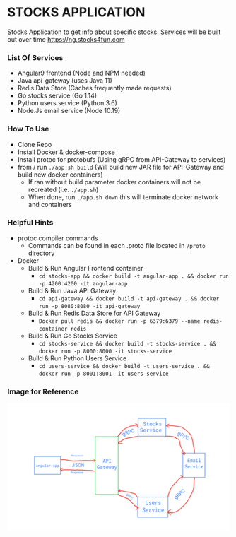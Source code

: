# STOCKS APPLICATION

Stocks Application to get info about specific stocks. Services will be built out over time
https://ng.stocks4fun.com

### List Of Services
  - Angular9 frontend (Node and NPM needed)
  - Java api-gateway (uses Java 11)
  - Redis Data Store (Caches frequently made requests)
  - Go stocks service (Go 1.14)
  - Python users service (Python 3.6)
  - Node.Js email service (Node 10.19)
  
 ### How To Use
  - Clone Repo
  - Install Docker & docker-compose
  - Install protoc for protobufs (Using gRPC from API-Gateway to services)
  - from / run `./app.sh build` (Will build new JAR file for API-Gateway and build new docker containers)
    - If ran without build parameter docker containers will not be recreated (i.e. `./app.sh`) 
     - When done, run `./app.sh down` this will terminate docker network and containers

### Helpful Hints
  - protoc compiler commands
    - Commands can be found in each .proto file located in `/proto` directory
  - Docker
    - Build & Run Angular Frontend container
      - `cd stocks-app && docker build -t angular-app . && docker run -p 4200:4200 -it angular-app`
    - Build & Run Java API Gateway
      - `cd api-gateway && docker build -t api-gateway . && docker run -p 8080:8080 -it api-gateway`
    - Build & Run Redis Data Store for API Gateway
      - `Docker pull redis && docker run -p 6379:6379 --name redis-container redis`
    - Build & Run Go Stocks Service
      - `cd stocks-service && docker build -t stocks-service . && docker run -p 8000:8000 -it stocks-service`
    - Build & Run Python Users Service
      - `cd users-service && docker build -t users-service . && docker run -p 8001:8001 -it users-service`
      
### Image for Reference
![App Traffic](https://raw.githubusercontent.com/jakelemar98/stocks-app/master/autodraw%204_2_2020.png)
